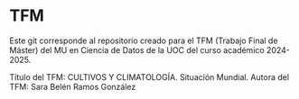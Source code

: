 # TFM
Este git corresponde al repositorio creado para el TFM (Trabajo Final de Máster) del MU en Ciencia de Datos de la UOC del curso académico 2024-2025.

Título del TFM:  CULTIVOS Y CLIMATOLOGÍA. Situación Mundial.
Autora del TFM: Sara Belén Ramos González 
